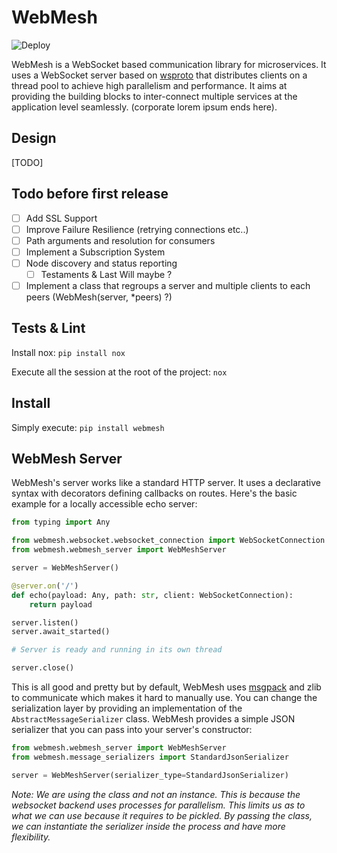 # WebMesh
![Deploy](https://github.com/binarskugga/webmesh/actions/workflows/python-publish.yml/badge.svg)

WebMesh is a WebSocket based communication library for microservices. It uses a WebSocket server based on [wsproto](https://github.com/python-hyper/wsproto) that distributes clients on a thread pool to achieve high parallelism and performance. It aims at providing the building blocks to inter-connect multiple services at the application level seamlessly. (corporate lorem ipsum ends here).

## Design

[TODO]

## Todo before first release
- [ ] Add SSL Support
- [ ] Improve Failure Resilience (retrying connections etc..)
- [ ] Path arguments and resolution for consumers
- [ ] Implement a Subscription System
- [ ] Node discovery and status reporting
  - [ ] Testaments & Last Will maybe ?
- [ ] Implement a class that regroups a server and multiple clients to each peers (WebMesh(server, *peers) ?)

## Tests & Lint
Install nox: `pip install nox`

Execute all the session at the root of the project: `nox`

## Install

Simply execute: `pip install webmesh`


## WebMesh Server
WebMesh's server works like a standard HTTP server. It uses a declarative syntax with decorators defining callbacks on routes. Here's the basic example for a locally accessible echo server:

```python
from typing import Any

from webmesh.websocket.websocket_connection import WebSocketConnection
from webmesh.webmesh_server import WebMeshServer

server = WebMeshServer()

@server.on('/')
def echo(payload: Any, path: str, client: WebSocketConnection):
    return payload

server.listen()
server.await_started()

# Server is ready and running in its own thread

server.close()
```

This is all good and pretty but by default, WebMesh uses [msgpack](https://github.com/msgpack/msgpack-python) and zlib to communicate which makes it hard to manually use. You can change the serialization layer by providing an implementation of the `AbstractMessageSerializer` class. WebMesh provides a simple JSON serializer that you can pass into your server's constructor:

```python
from webmesh.webmesh_server import WebMeshServer
from webmesh.message_serializers import StandardJsonSerializer

server = WebMeshServer(serializer_type=StandardJsonSerializer)
```

*Note: We are using the class and not an instance. This is because the websocket backend uses processes for parallelism. This limits us as to what we can use because it requires to be pickled. By passing the class, we can instantiate the serializer inside the process and have more flexibility.*
